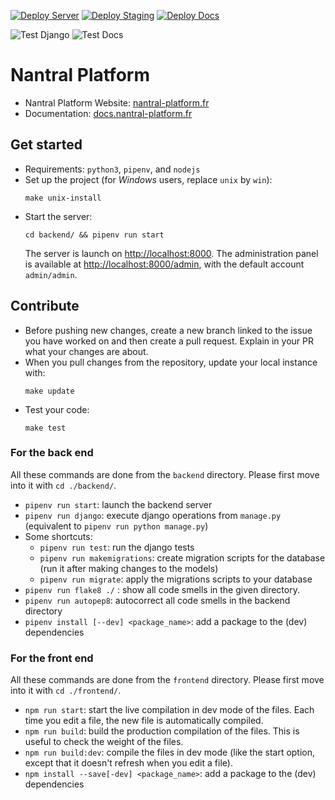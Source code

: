 [![Deploy Server](https://github.com/3cn-ecn/nantralPlatform/actions/workflows/deploy-server.yml/badge.svg?branch=master)](https://nantral-platform.fr)
[![Deploy Staging](https://github.com/3cn-ecn/nantralPlatform/actions/workflows/deploy-staging.yml/badge.svg?branch=staging)](https://dev.nantral-platform.fr)
[![Deploy Docs](https://github.com/3cn-ecn/nantralPlatform/actions/workflows/deploy-docs.yml/badge.svg?branch=master)](https://docs.nantral-platform.fr)

![Test Django](https://github.com/3cn-ecn/nantralPlatform/actions/workflows/test-django.yml/badge.svg)
![Test Docs](https://github.com/3cn-ecn/nantralPlatform/actions/workflows/test-docs.yml/badge.svg)

# Nantral Platform

* Nantral Platform Website: [nantral-platform.fr](https://nantral-platform.fr)
* Documentation: [docs.nantral-platform.fr](https://docs.nantral-platform.fr)

## Get started

* Requirements: `python3`, `pipenv`, and `nodejs`
* Set up the project (for *Windows* users, replace `unix` by `win`):
    ```
    make unix-install
    ```
* Start the server:
    ```
    cd backend/ && pipenv run start
    ```
    The server is launch on [http://localhost:8000](http://localhost:8000). The administration panel is available at [http://localhost:8000/admin](http://localhost:8000/admin), with the default account `admin/admin`.

## Contribute

* Before pushing new changes, create a new branch linked to the issue you have worked on and then create a pull request. Explain in your PR what your changes are about.
* When you pull changes from the repository, update your local instance with:
    ```
    make update
    ```
* Test your code:
    ```
    make test
    ```
### For the back end

All these commands are done from the `backend` directory. Please first move into it with `cd ./backend/`.
* `pipenv run start`: launch the backend server
* `pipenv run django`: execute django operations from `manage.py` (equivalent to `pipenv run python manage.py`)
* Some shortcuts:
    * `pipenv run test`: run the django tests
    * `pipenv run makemigrations`: create migration scripts for the database (run it after making changes to the models)
    * `pipenv run migrate`: apply the migrations scripts to your database
* `pipenv run flake8 ./` : show all code smells in the given directory.
* `pipenv run autopep8`: autocorrect all code smells in the backend directory
* `pipenv install [--dev] <package_name>`: add a package to the (dev) dependencies

### For the front end

All these commands are done from the `frontend` directory. Please first move into it with `cd ./frontend/`.
* `npm run start`: start the live compilation in dev mode of the files. Each time you edit a file, the new file is automatically compiled.
* `npm run build`: build the production compilation of the files. This is useful to check the weight of the files.
* `npm run build:dev`: compile the files in dev mode (like the start option, except that it doesn't refresh when you edit a file).
* `npm install --save[-dev] <package_name>`: add a package to the (dev) dependencies